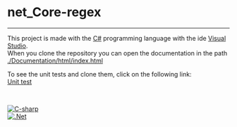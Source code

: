 # net_Core-regex
---
This project is made with the [C#](https://docs.microsoft.com/es-es/dotnet/csharp/) programming language with the ide [Visual Studio](https://visualstudio.microsoft.com/es/vs/community/).
<br>
When you clone the repository you can open the documentation in the path [./Documentation/html/index.html](https://github.com/antonioolvera1995/net_Core-regex/blob/master/Documentation/html/index.html)
<br>

To see the unit tests and clone them, click on the following link:
<br>
[Unit test](https://github.com/antonioolvera1995/net_core-regexTests)

<br>

[![C-sharp](https://img.shields.io/badge/c_sharp-652177?style=for-the-badge&logo=c-sharp&logoColor=white&labelColor=101010)]()
<br>
[![.Net](https://img.shields.io/badge/.Net-652177?style=for-the-badge&logo=c-sharp&logoColor=white&labelColor=101010)]()
